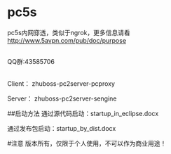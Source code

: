 # pc5s
pc5s内网穿透，类似于ngrok，更多信息请看 http://www.5avpn.com/pub/doc/purpose

##
QQ群:43585706

##
Client： zhuboss-pc2server-pcproxy

Server： zhuboss-pc2server-sengine

##启动方法
通过源代码启动：startup_in_eclipse.docx

通过发布包启动：startup_by_dist.docx



#注意
版本所有，仅限于个人使用，不可以作为商业用途！
